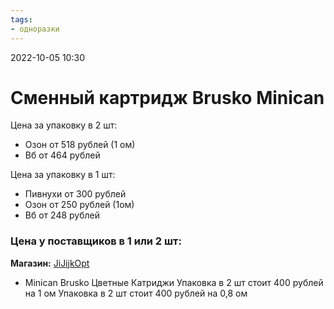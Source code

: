 ```yaml
---
tags:
- одноразки
---
```


2022-10-05
10:30

# Сменный картридж Brusko Minican

Цена за упаковку в 2 шт:
- Озон от 518 рублей (1 ом)
- Вб от 464 рублей

Цена за упаковку в 1 шт:
- Пивнухи от 300 рублей
- Озон от 250 рублей (1ом)
- Вб от 248 рублей


### Цена у поставщиков в 1 или 2 шт:

**Магазин:** [JiJijkOpt](https://wikkeo.com/store/JiJijkOpt)
- Minican Brusko Цветные Катриджи
	Упаковка в 2 шт стоит 400 рублей на 1 ом
	Упаковка в 2 шт стоит 400 рублей на 0,8 ом
	

